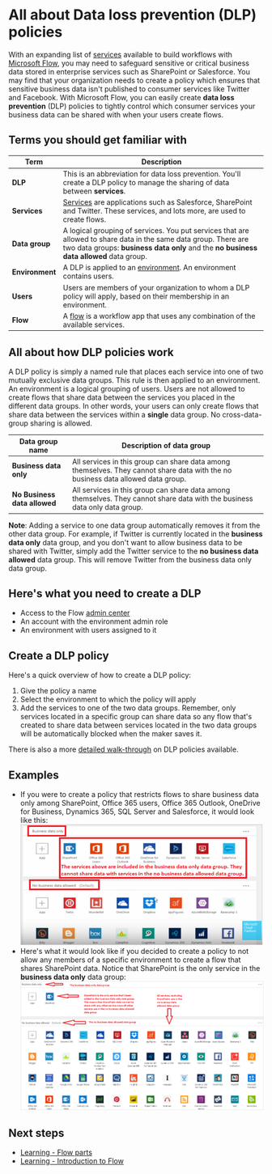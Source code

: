 <properties
   pageTitle="Learn how to control which services can share data and prevent data loss when using Microsoft Flow | Microsoft Flow"
   description="Learn how to use data loss prevention polices to control which services can share data when automating tasks using Microsoft Flow."
   services=""
   suite="flow"
   documentationCenter="na"
   authors="msftman"
   manager="anneta"
   editor=""
   tags=""
   featuredVideoId="vls4RPVP5xE"
   courseDuration="5m"/>

<tags
   ms.service="flow"
   ms.devlang="na"
   ms.topic="get-started-article"
   ms.tgt_pltfrm="na"
   ms.workload="na"
   ms.date="01/24/2016"
   ms.author="deonhe"/>

# All about Data loss prevention (DLP) policies

With an expanding list of [services](https://flow.microsoft.com/services) available to build workflows with [Microsoft Flow](https://flow.microsoft.com), you may need to safeguard sensitive or critical business data stored in enterprise services such as SharePoint or Salesforce. You may find that your organization needs to create a policy which ensures that sensitive business data isn't published to consumer services like Twitter and Facebook. With Microsoft Flow, you can easily create **data loss prevention** (DLP) policies to tightly control which consumer services your business data can be shared with when your users create flows.  

## Terms you should get familiar with
Term|Description
-----|-----
**DLP** |This is an abbreviation for data loss prevention. You'll create a DLP policy to manage the sharing of data between **services**.|
**Services**|[Services](https://flow.microsoft.com/services) are applications such as Salesforce, SharePoint and Twitter. These services, and lots more, are used to create flows.
**Data group**|A logical grouping of services. You put services that are allowed to share data in the same data group. There are two data groups: **business data only** and the **no business data allowed** data group.
**Environment**|A DLP is applied to an [environment](../environments-overview-admin.md). An environment contains users.
**Users**|Users are members of your organization to whom a DLP policy will apply, based on their membership in an environment. 
**Flow**|A [flow](./learning-introducing-flow.md) is a workflow app that uses any combination of the available services.

## All about how DLP policies work

A DLP policy is simply a named rule that places each service into one of two mutually exclusive data groups. This rule is then applied to an environment. An environment is a logical grouping of users. Users are not allowed to create flows that share data between the services you placed in the different data groups. In other words, your users can only create flows that share data between the services within a **single** data group. No cross-data-group sharing is allowed.  

|**Data group name**|**Description of data group**|
|-----|-----|
|**Business data only**|All services in this group can share data among themselves. They cannot share data with the no business data allowed data group.|
|**No Business data allowed**|All services in this group can share data among themselves. They cannot share data with the business data only data group.|

**Note**: Adding a service to one data group automatically removes it from the other data group. For example, if Twitter is currently located in the **business data only** data group, and you don't want to allow business data to be shared with Twitter, simply add the Twitter service to the **no business data allowed** data group. This will remove Twitter from the business data only data group.
  
## Here's what you need to create a DLP

- Access to the Flow [admin center](https://admin.flow.microsoft.com)  
- An account with the environment admin role  
- An environment with users assigned to it  

## Create a DLP policy
Here's a quick overview of how to create a DLP policy:  

1. Give the policy a name
2. Select the environment to which the policy will apply
3. Add the services to one of the two data groups. Remember, only services located in a specific group can share data so any flow that's created to share data between services located in the two data groups will be automatically blocked when the maker saves it.  

There is also a more [detailed walk-through](../prevent-data-loss.md) on DLP policies available.  

## Examples

- If you were to create a policy that restricts flows to share business data only among SharePoint, Office 365 users, Office 365 Outlook, OneDrive for Business, Dynamics 365, SQL Server and Salesforce, it would look like this:  
![](./media/learning-data-loss-prevention/a-few-business-centric-services.png)  
- Here's what it would look like if you decided to create a policy to not allow any members of a specific environment to create a flow that shares SharePoint data. Notice that SharePoint is the only service in the **business data only** data group:  
![business data only](./media/learning-data-loss-prevention/sharepoint-only-no-sharing-guided-learning.png)  

## Next steps  
- [Learning - Flow parts](./learning-flow-parts.md)
- [Learning - Introduction to Flow](./learning-introducing-flow.md)

